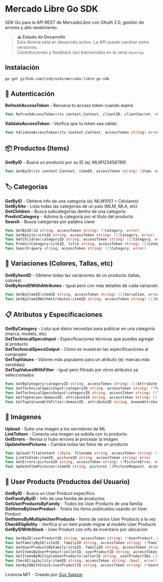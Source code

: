 # Mercado Libre Go SDK

SDK Go para la API REST de MercadoLibre con OAuth 2.0, gestión de errores y alto rendimiento.

> **⚠️ Estado de Desarrollo**  
> Esta librería está en desarrollo activo. La API puede cambiar entre versiones.  
> Contribuciones y feedback son bienvenidos en la rama `develop`.

## Instalación

```bash
go get github.com/tidyrocks/mercado-libre-go-sdk
```

## 🔐 Autenticación

**RefreshAccessToken** - Renueva tu access token cuando expira
```go
func RefreshAccessToken(ctx context.Context, clientID, clientSecret, refreshToken string) (*RefreshTokenResponse, error)
```

**ValidateAccessToken** - Verifica que tu token sea válido
```go
func ValidateAccessToken(ctx context.Context, accessToken string) error
```

## 📦 Productos (Items)

**GetByID** - Busca un producto por su ID (ej: MLM123456789)
```go
func GetByID(ctx context.Context, itemID, accessToken string) (Item, error)
```

## 🏷️ Categorías

**GetByID** - Obtiene info de una categoría (ej: MLM1051 = Celulares)  
**GetBySite** - Lista todas las categorías de un país (MLM, MLA, etc)  
**GetChildren** - Busca subcategorías dentro de una categoría  
**PredictCategory** - Adivina la categoría por el título del producto  
**Search** - Busca categorías por palabra clave

```go
func GetByID(id string, accessToken string) (*Category, error)
func GetBySite(siteID string, accessToken string) ([]Category, error)  
func GetChildren(categoryID string, accessToken string) ([]Category, error)
func PredictCategory(siteID, title string, accessToken string) ([]CategoryPrediction, error)
func Search(query string, accessToken string) ([]Category, error)
```

## 🎨 Variaciones (Colores, Tallas, etc)

**GetByItemID** - Obtiene todas las variaciones de un producto (tallas, colores)  
**GetByItemIDWithAttributes** - Igual pero con más detalles de cada variación

```go
func GetByItemID(itemID string, accessToken string) ([]Variation, error)
func GetByItemIDWithAttributes(itemID string, accessToken string) ([]Variation, error)
```

## 📋 Atributos y Especificaciones

**GetByCategory** - Lista qué datos necesitas para publicar en una categoría (marca, modelo, etc)  
**GetTechnicalSpecsInput** - Especificaciones técnicas que puedes agregar al producto  
**GetTechnicalSpecsOutput** - Cómo se muestran las especificaciones al comprador  
**GetTopValues** - Valores más populares para un atributo (ej: marcas más vendidas)  
**GetTopValuesWithFilter** - Igual pero filtrado por otros atributos ya seleccionados

```go
func GetByCategory(categoryID string, accessToken string) ([]Attribute, error)                      
func GetTechnicalSpecsInput(categoryID string, accessToken string) (*TechnicalSpecsResponse, error)    
func GetTechnicalSpecsOutput(categoryID string, accessToken string) (*TechnicalSpecsOutputResponse, error) 
func GetTopValues(domainID, attributeID string, accessToken string) ([]AttributeValue, error) 
func GetTopValuesWithFilter(domainID, attributeID string, knownAttributes []KnownAttribute, accessToken string) ([]AttributeValue, error)
```

## 📸 Imágenes

**Upload** - Sube una imagen a los servidores de ML  
**LinkToItem** - Conecta una imagen ya subida con tu producto  
**GetErrors** - Revisa si hubo errores al procesar la imagen  
**UpdateItemPictures** - Cambia todas las fotos de un producto

```go
func Upload(fileContent []byte, filename string, accessToken string) (*PictureUploadResponse, error)
func LinkToItem(itemID, pictureID string, accessToken string) error
func GetErrors(pictureID string, accessToken string) (*PictureError, error)
func UpdateItemPictures(itemID string, pictures []PictureRequest, accessToken string) error
```

## 👤 User Products (Productos del Usuario)

**GetByID** - Busca un User Product específico  
**GetFamilyByID** - Info de una familia de productos  
**GetUserProductsByFamily** - Todos los User Products de una familia  
**GetItemsByUserProduct** - Todos los ítems publicados usando un User Product  
**GetItemsByMultipleUserProducts** - Ítems de varios User Products a la vez  
**CheckEligibility** - Verifica si un ítem puede migrar al modelo User Products  
**GetByIDWithStock** - User Product con info de inventario por ubicación

```go
func GetByID(userProductID string, accessToken string) (*UserProduct, error)
func GetFamilyByID(siteID, familyID string, accessToken string) (*Family, error)
func GetUserProductsByFamily(siteID, familyID string, accessToken string) ([]UserProduct, error)
func GetItemsByUserProduct(sellerID, userProductID string, accessToken string) (*ItemSearchResult, error)
func GetItemsByMultipleUserProducts(sellerID string, userProductIDs []string, accessToken string) (*ItemSearchResult, error)
func CheckEligibility(itemID string, accessToken string) (bool, error)
func GetByIDWithStock(userProductID string, accessToken string) (*UserProduct, error)
```

Licencia MIT - Creado por [Gus Salazar](https://www.linkedin.com/in/gussalazar/)